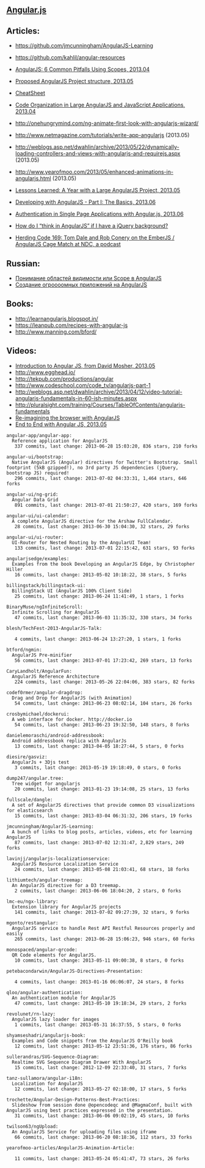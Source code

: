 ## [Angular.js](http://angularjs.org/)


## Articles:
  - https://github.com/jmcunningham/AngularJS-Learning
  - https://github.com/kahlil/angular-resources

  - [AngularJS: 6 Common Pitfalls Using Scopes, 2013.04](http://thenittygritty.co/angularjs-pitfalls-using-scopes)
  - [Proposed AngularJS Project structure, 2013.05](http://www.blogeek.com.ar/2013/05/18/proposed-angulars-project-structure/)
  - [CheatSheet](http://www.cheatography.com/proloser/cheat-sheets/angularjs/)
  - [Code Organization in Large AngularJS and JavaScript Applications, 2013.04](http://cliffmeyers.com/blog/2013/4/21/code-organization-angularjs-javascript)
  - http://onehungrymind.com/ng-animate-first-look-with-angularjs-wizard/
  - http://www.netmagazine.com/tutorials/write-app-angularjs (2013.05)
  - http://weblogs.asp.net/dwahlin/archive/2013/05/22/dynamically-loading-controllers-and-views-with-angularjs-and-requirejs.aspx (2013.05)
  - http://www.yearofmoo.com/2013/05/enhanced-animations-in-angularjs.html (2013.05)
  - [Lessons Learned: A Year with a Large AngularJS Project, 2013.05](http://joelhooks.com/blog/2013/05/22/lessons-learned-kicking-off-an-angularjs-project/)
  - [Developing with AngularJS - Part I: The Basics, 2013.06](http://raibledesigns.com/rd/entry/developing_with_angularjs_part_i)
  - [Authentication in Single Page Applications with Angular.js, 2013.06](http://www.frederiknakstad.com/authentication-in-single-page-applications-with-angular-js/)
  - [How do I “think in AngularJS” if I have a jQuery background?](http://stackoverflow.com/questions/14994391/how-do-i-think-in-angularjs-if-i-have-a-jquery-background)
  - [Herding Code 169: Tom Dale and Rob Conery on the EmberJS / AngularJS Cage Match at NDC, a podcast](http://herdingcode.com/herding-code-169-tom-dale-and-rob-conery-on-the-emberjs-angularjs-cage-match-at-ndc/)

## Russian:
  - [Понимание областей видимости или Scope в AngularJS](http://habrahabr.ru/post/182670/)
  - [Создание огроооомных приложений на AngularJS](http://habrahabr.ru/post/182556/)

## Books:
  - http://learnangularjs.blogspot.in/
  - https://leanpub.com/recipes-with-angular-js
  - http://www.manning.com/bford/

## Videos:
  - [Introduction to Angular JS, from David Mosher, 2013.05](http://www.youtube.com/watch?v=8ILQOFAgaXE&feature=youtu.be)
  - http://www.egghead.io/
  - http://tekpub.com/productions/angular
  - http://www.codeschool.com/code_tv/angularjs-part-1
  - http://weblogs.asp.net/dwahlin/archive/2013/04/12/video-tutorial-angularjs-fundamentals-in-60-ish-minutes.aspx
  - http://pluralsight.com/training/Courses/TableOfContents/angularjs-fundamentals
  - [Re-imagining the browser with AngularJS](http://parleys.com/play/5148922b0364bc17fc56c91b/chapter37/about)
  - [End to End with Angular JS, 2013.05](http://www.youtube.com/watch?v=hqAyiqUs93c)


<!-- PROJECTS_LIST_START -->
    angular-app/angular-app:
      Reference application for AngularJS
       337 commits, last change: 2013-06-28 15:03:20, 836 stars, 210 forks

    angular-ui/bootstrap:
      Native AngularJS (Angular) directives for Twitter's Bootstrap. Small footprint (5kB gzipped!), no 3rd party JS dependencies (jQuery, bootstrap JS) required!
       296 commits, last change: 2013-07-02 04:33:31, 1,464 stars, 646 forks

    angular-ui/ng-grid:
      Angular Data Grid
       891 commits, last change: 2013-07-01 21:50:27, 420 stars, 169 forks

    angular-ui/ui-calendar:
      A complete AngularJS directive for the Arshaw FullCalendar.
       28 commits, last change: 2013-06-30 15:04:30, 32 stars, 29 forks

    angular-ui/ui-router:
      UI-Router for Nested Routing by the AngularUI Team!
       133 commits, last change: 2013-07-01 22:15:42, 631 stars, 93 forks

    angularjsedge/examples:
      Examples from the book Developing an AngularJS Edge, by Christopher Hiller
       16 commits, last change: 2013-05-02 10:18:22, 38 stars, 5 forks

    billingstack/billingstack-ui:
      BillingStack UI (AngularJS 100% Client Side)
       25 commits, last change: 2013-06-24 11:41:49, 1 stars, 1 forks

    BinaryMuse/ngInfiniteScroll:
      Infinite Scrolling for AngularJS
       47 commits, last change: 2013-06-03 11:35:32, 330 stars, 34 forks

    blesh/TechFest-2013-AngularJS-Talk:

       4 commits, last change: 2013-06-24 13:27:20, 1 stars, 1 forks

    btford/ngmin:
      AngularJS Pre-minifier
       56 commits, last change: 2013-07-01 17:23:42, 269 stars, 13 forks

    CaryLandholt/AngularFun:
      AngularJS Reference Architecture
       224 commits, last change: 2013-05-26 22:04:06, 383 stars, 82 forks

    codef0rmer/angular-dragdrop:
      Drag and Drop for AngularJS (with Animation)
       54 commits, last change: 2013-06-23 08:02:14, 104 stars, 26 forks

    crosbymichael/dockerui:
      A web interface for docker. http://docker.io
       54 commits, last change: 2013-06-23 19:32:50, 148 stars, 8 forks

    danielemoraschi/android-addressbook:
      Android addressbook replica with AngularJs
       13 commits, last change: 2013-04-05 18:27:44, 5 stars, 0 forks

    diesire/gasviz:
      AngularJs + 3Djs test
       3 commits, last change: 2013-05-19 19:18:49, 0 stars, 0 forks

    dump247/angular.tree:
      Tree widget for angularjs
       20 commits, last change: 2013-01-23 19:14:08, 25 stars, 13 forks

    fullscale/dangle:
      A set of AngularJS directives that provide common D3 visualizations for elasticsearch
       15 commits, last change: 2013-03-04 06:31:32, 206 stars, 19 forks

    jmcunningham/AngularJS-Learning:
      A bunch of links to blog posts, articles, videos, etc for learning AngularJS
       87 commits, last change: 2013-07-02 12:31:47, 2,829 stars, 249 forks

    lavinjj/angularjs-localizationservice:
      AngularJS Resource Localization Service
       24 commits, last change: 2013-05-08 21:03:41, 68 stars, 18 forks

    lithiumtech/angular-treemap:
      An AngularJS directive for a D3 treemap.
       2 commits, last change: 2013-06-06 18:04:20, 2 stars, 0 forks

    lmc-eu/ngx-library:
      Extension library for AngularJS projects
       141 commits, last change: 2013-07-02 09:27:39, 32 stars, 9 forks

    mgonto/restangular:
      AngularJS service to handle Rest API Restful Resources properly and easily
       265 commits, last change: 2013-06-28 15:06:23, 946 stars, 60 forks

    monospaced/angular-qrcode:
      QR Code elements for AngularJS.
       10 commits, last change: 2013-05-11 09:00:38, 8 stars, 0 forks

    petebacondarwin/AngularJS-Directives-Presentation:

       4 commits, last change: 2013-01-16 06:06:07, 24 stars, 8 forks

    qloo/angular-authentication:
      An authentication module for AngularJS
       47 commits, last change: 2013-05-10 19:18:34, 29 stars, 2 forks

    revolunet/rn-lazy:
      AngularJS lazy loader for images
       1 commits, last change: 2013-05-31 16:37:55, 5 stars, 0 forks

    shyamseshadri/angularjs-book:
      Examples and Code snippets from the AngularJS O'Reilly book
       12 commits, last change: 2013-05-12 23:51:36, 176 stars, 86 forks

    sullerandras/SVG-Sequence-Diagram:
      Realtime SVG Sequence Diagram Drawer With AngularJS
       15 commits, last change: 2012-12-09 22:33:40, 31 stars, 7 forks

    tanz-sullamora/angular-i18n:
      Localization for AngularJS
       12 commits, last change: 2013-05-27 02:18:00, 17 stars, 5 forks

    trochette/Angular-Design-Patterns-Best-Practices:
      Slideshow from session done @opencodeqc and @MagmaConf, built with AngularJS using best practices expressed in the presentation.
       31 commits, last change: 2013-06-06 09:02:19, 45 stars, 10 forks

    twilson63/ngUpload:
      An AngularJS Service for uploading files using iframe
       66 commits, last change: 2013-06-20 08:18:36, 112 stars, 33 forks

    yearofmoo-articles/AngularJS-Animation-Article:

       11 commits, last change: 2013-05-24 05:41:47, 73 stars, 26 forks
<!-- PROJECTS_LIST_END -->
